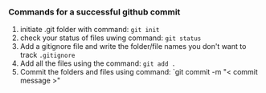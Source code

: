 ### Commands for a successful github commit
1. initiate .git folder with command: `git init`
2. check your status of files uwing command: `git status`
3. Add a gitignore file and write the folder/file names you don't want to track `.gitignore`
4. Add all the files using the command: `git add .`
5. Commit the folders and files using command: `git commit -m "< commit message >"
